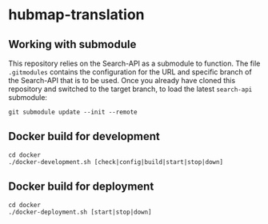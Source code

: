 # hubmap-translation

## Working with submodule

This repository relies on the Search-API as a submodule to function. The file `.gitmodules` contains the configuration
for the URL and specific branch of the Search-API that is to be used. Once you already have cloned this repository and switched to the target branch, to load the latest `search-api` submodule:

```
git submodule update --init --remote
```

## Docker build for development

```
cd docker
./docker-development.sh [check|config|build|start|stop|down]
```

## Docker build for deployment

```
cd docker
./docker-deployment.sh [start|stop|down]
```



